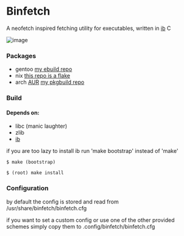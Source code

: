 # Binfetch

A neofetch inspired fetching utility for executables, written in [ib](https://github.com/Im-0xea/ibranching) C

![image](https://socki.moe/binfetch.png "img")

### Packages

- gentoo [my ebuild repo](https://github.com/Im-0xea/xea-ebuilds)
- nix [this repo is a flake](https://github.com/Im-0xea/binfetch)
- arch [AUR](https://aur.archlinux.org/packages/binfetch-git) [my pkgbuild repo](https://github.com/Im-0xea/xea-pkgbuilds)

### Build

#### Depends on:

- libc (manic laughter)
- zlib
- [ib](https://github.com/Im-0xea/ibranching)

if you are too lazy to install ib run 'make bootstrap' instead of 'make'

~~~
$ make (bootstrap)
~~~
~~~
$ (root) make install
~~~

### Configuration

by default the config is stored and read from /usr/share/binfetch/binfetch.cfg

if you want to set a custom config or use one of the other provided schemes simply copy them to .config/binfetch/binfetch.cfg
